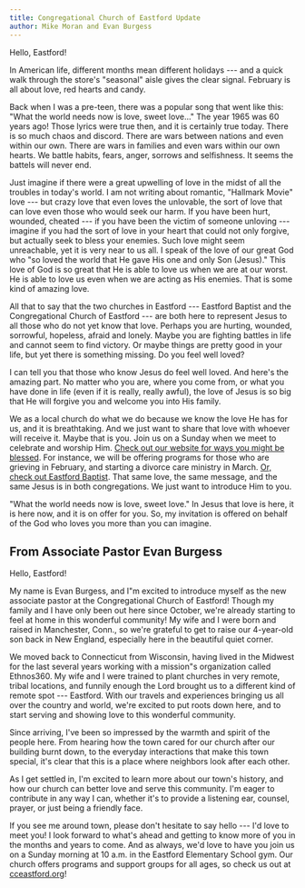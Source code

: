 ```yaml
---
title: Congregational Church of Eastford Update
author: Mike Moran and Evan Burgess
---
```

Hello, Eastford!

In American life, different months mean different holidays --- and a
quick walk through the store's "seasonal" aisle gives the clear signal.
February is all about love, red hearts and candy.

Back when I was a pre-teen, there was a popular song that went like
this: "What the world needs now is love, sweet love..." The year 1965
was 60 years ago! Those lyrics were true then, and it is certainly true
today. There is so much chaos and discord. There are wars between
nations and even within our own. There are wars in families and even
wars within our own hearts. We battle habits, fears, anger, sorrows and
selfishness. It seems the battels will never end.

Just imagine if there were a great upwelling of love in the midst of all
the troubles in today's world. I am not writing about romantic,
"Hallmark Movie" love --- but crazy love that even loves the unlovable,
the sort of love that can love even those who would seek our harm. If
you have been hurt, wounded, cheated --- if you have been the victim of
someone unloving --- imagine if you had the sort of love in your heart
that could not only forgive, but actually seek to bless your enemies.
Such love might seem unreachable, yet it is very near to us all. I speak
of the love of our great God who "so loved the world that He gave His
one and only Son (Jesus)." This love of God is so great that He is able
to love us when we are at our worst. He is able to love us even when we
are acting as His enemies. That is some kind of amazing love.

All that to say that the two churches in Eastford --- Eastford Baptist
and the Congregational Church of Eastford --- are both here to represent
Jesus to all those who do not yet know that love. Perhaps you are
hurting, wounded, sorrowful, hopeless, afraid and lonely. Maybe you are
fighting battles in life and cannot seem to find victory. Or maybe
things are pretty good in your life, but yet there is something missing.
Do you feel well loved?

I can tell you that those who know Jesus do feel well loved. And here's
the amazing part. No matter who you are, where you come from, or what
you have done in life (even if it is really, really awful), the love of
Jesus is so big that He will forgive you and welcome you into His
family.

We as a local church do what we do because we know the love He has for
us, and it is breathtaking. And we just want to share that love with
whoever will receive it. Maybe that is you. Join us on a Sunday when we
meet to celebrate and worship Him. [Check out our website for ways you might be blessed](https://cceastford.org). 
For instance, we will be
offering programs for those who are grieving in February, and starting a
divorce care ministry in March. [Or, check out Eastford Baptist](https://eastfordbaptist.com). 
That same love, the same message, and the same
Jesus is in both congregations. We just want to introduce Him to you.

"What the world needs now is love, sweet love." In Jesus that love is
here, it is here now, and it is on offer for you. So, my invitation is
offered on behalf of the God who loves you more than you can imagine.

## From Associate Pastor Evan Burgess

Hello, Eastford!

My name is Evan Burgess, and I"m excited to introduce myself as the new
associate pastor at the Congregational Church of Eastford! Though my
family and I have only been out here since October, we're already
starting to feel at home in this wonderful community! My wife and I were
born and raised in Manchester, Conn., so we're grateful to get to raise
our 4-year-old son back in New England, especially here in the beautiful
quiet corner.

We moved back to Connecticut from Wisconsin, having lived in the Midwest
for the last several years working with a mission"s organization called
Ethnos360. My wife and I were trained to plant churches in very remote,
tribal locations, and funnily enough the Lord brought us to a different
kind of remote spot --- Eastford. With our travels and experiences
bringing us all over the country and world, we're excited to put roots
down here, and to start serving and showing love to this wonderful
community.

Since arriving, I've been so impressed by the warmth and spirit of the
people here. From hearing how the town cared for our church after our
building burnt down, to the everyday interactions that make this town
special, it's clear that this is a place where neighbors look after each
other.

As I get settled in, I'm excited to learn more about our town's history,
and how our church can better love and serve this community. I'm eager
to contribute in any way I can, whether it's to provide a listening ear,
counsel, prayer, or just being a friendly face.

If you see me around town, please don't hesitate to say hello --- I'd
love to meet you! I look forward to what's ahead and getting to know
more of you in the months and years to come. And as always, we'd love to
have you join us on a Sunday morning at 10 a.m. in the Eastford
Elementary School gym. Our church offers programs and support groups for
all ages, so check us out at [cceastford.org](https://cceastford.org)!
